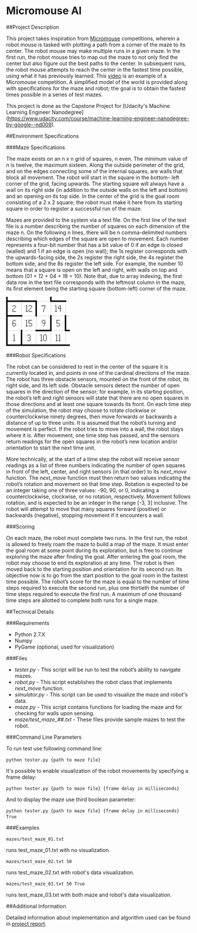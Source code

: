 # Micromouse AI

##Project Description

This project takes inspiration from [Micromouse](https://en.wikipedia.org/wiki/Micromouse) competitions, wherein a robot
mouse is tasked with plotting a path from a corner of the maze to its center. The robot mouse may make multiple runs in
a given maze. In the first run, the robot mouse tries to map out the maze to not only find the center but also figure
out the best paths to the center. In subsequent runs, the robot mouse attempts to reach the center in the fastest time 
possible, using what it has previously learned. This [video](https://www.youtube.com/watch?v=0JCsRpcrk3s) is an example
of a Micromouse competition. A simplified model of the world is provided along with specifications for the maze and 
robot; the goal is to obtain the fastest times possible in a series of test mazes.

This project is done as the Capstone Project for [Udacity's Machine Learning Engineer Nanodegree]
(https://www.udacity.com/course/machine-learning-engineer-nanodegree-by-google--nd009).

##Environment Specifications

###Maze Specifications

The maze exists on an n x n grid of squares, n even. The minimum value of n is twelve, the maximum sixteen. Along the 
outside perimeter of the grid, and on the edges connecting some of the internal squares, are walls that block all 
movement. The robot will start in the square in the bottom- left corner of the grid, facing upwards. The starting square
will always have a wall on its right side (in addition to the outside walls on the left and bottom) and an opening on
its top side. In the center of the grid is the goal room consisting of a 2 x 2 square; the robot must make it here from
its starting square in order to register a successful run of the maze.

Mazes are provided to the system via a text file. On the first line of the text file is a number describing the number 
of squares on each dimension of the maze n. On the following n lines, there will be n comma-delimited numbers describing
which edges of the square are open to movement. Each number represents a four-bit number that has a bit value of 0 if an
edge is closed (walled) and 1 if an edge is open (no wall); the 1s register corresponds with the upwards-facing side,
the 2s register the right side, the 4s register the bottom side, and the 8s register the left side. For example, the
number 10 means that a square is open on the left and right, with walls on top and bottom (0*1 + 1*2 + 0*4 + 1*8 = 10).
Note that, due to array indexing, the first data row in the text file corresponds with the leftmost column in the maze,
its first element being the starting square (bottom-left) corner of the maze.

![maze example](resources/maze_example.png)

###Robot Specifications

The robot can be considered to rest in the center of the square it is currently located in, and points in one of the
cardinal directions of the maze. The robot has three obstacle sensors, mounted on the front of the robot, its right 
side, and its left side. Obstacle sensors detect the number of open squares in the direction of the sensor; for example,
in its starting position, the robot’s left and right sensors will state that there are no open squares in those 
directions and at least one square towards its front. On each time step of the simulation, the robot may choose to
rotate clockwise or counterclockwise ninety degrees, then move forwards or backwards a distance of up to three units.
It is assumed that the robot’s turning and movement is perfect. If the robot tries to move into a wall, the robot stays
where it is. After movement, one time step has passed, and the sensors return readings for the open squares in the
robot’s new location and/or orientation to start the next time unit.

More technically, at the start of a time step the robot will receive sensor readings as a list of three numbers
indicating the number of open squares in front of the left, center, and right sensors (in that order) to its 
*next_move* function. The *next_move* function must then return two values indicating the robot’s rotation and movement
on that time step. Rotation is expected to be an integer taking one of three values: -90, 90, or 0, indicating a
counterclockwise, clockwise, or no rotation, respectively. Movement follows rotation, and is expected to be an integer
in the range [-3, 3] inclusive. The robot will attempt to move that many squares forward (positive) or backwards
(negative), stopping movement if it encounters a wall.

###Scoring

On each maze, the robot must complete two runs. In the first run, the robot is allowed to freely roam the maze to build
a map of the maze. It must enter the goal room at some point during its exploration, but is free to continue exploring
the maze after finding the goal. After entering the goal room, the robot may choose to end its exploration at any time.
The robot is then moved back to the starting position and orientation for its second run. Its objective now is to go
from the start position to the goal room in the fastest time possible. The robot’s score for the maze is equal to the
number of time steps required to execute the second run, plus one thirtieth the number of time steps required to execute
the first run. A maximum of one thousand time steps are allotted to complete both runs for a single maze.

##Technical Details

###Requirements
    
* Python 2.7.X
* Numpy
* PyGame (optional, used for visualization)

###Files

* *tester.py* - This script will be run to test the robot’s ability to navigate mazes.
* *robot.py* - This script establishes the robot class that implements *next_move* function.
* *simulator.py* - This script can be used to visualize the maze and robot's data.
* *maze.py* - This script contains functions for loading the maze and for checking for walls upon sensing.
* *maze/test_maze_##.txt* - These files provide sample mazes to test the robot.

###Command Line Parameters

To run test use following command line:

```
python tester.py {path to maze file}
```

It's possible to enable visualization of the robot movements by specifying a frame delay:

```
python tester.py {path to maze file} {frame delay in milliseconds}
```

And to display the maze use third boolean parameter:

```
python tester.py {path to maze file} {frame delay in milliseconds} True
```

###Examples

```
mazes/test_maze_01.txt
```

runs test_maze_01.txt with no visualization.

```
mazes/test_maze_02.txt 50
```

runs test_maze_02.txt with robot's data visualization.

```
mazes/test_maze_03.txt 50 True
```

runs test_maze_03.txt with both maze and robot's data visualization.

##Additional Information

Detailed information about implementation and algorithm used can be found in [project report](report.md).
